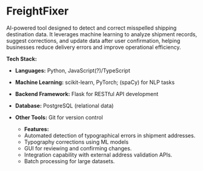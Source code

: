 # FreightFixer
AI-powered tool designed to detect and correct misspelled shipping destination data. It leverages machine learning to analyze shipment records, suggest corrections, and update data after user confirmation, helping businesses reduce delivery errors and improve operational efficiency.


**Tech Stack:**
  - **Languages:** Python, JavaScript(?)/TypeScript
  - **Machine Learning:** scikit-learn, PyTorch; (spaCy) for NLP tasks
  - **Backend Framework:** Flask for RESTful API development
  - **Database:** PostgreSQL (relational data)
  - **Other Tools:** Git for version control

    - **Features:**
    * Automated detection of typographical errors in shipment addresses.
    * Typography corrections using ML models 
    * GUI for reviewing and confirming changes.
    * Integration capability with external address validation APIs.
    * Batch processing for large datasets.
    

